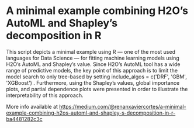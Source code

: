 # A minimal example combining H2O’s AutoML and Shapley’s decomposition in R

This script depicts a minimal example using R — one of the most used languages for Data Science — for fitting machine learning models using H2O’s AutoML and Shapley’s value. Since H2O’s AutoML tool has a wide range of predictive models, the key point of this approach is to limit the model search to only tree-based by setting include_algos = c('DRF', 'GBM', 'XGBoost') . Furthermore, using the Shapley’s values, global importance plots, and partial dependence plots were presented in order to illustrate the interpretability of this approach.

More info available at https://medium.com/@renanxaviercortes/a-minimal-example-combining-h2os-automl-and-shapley-s-decomposition-in-r-ba4481282c3c
